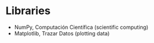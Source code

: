 # Libraries

- NumPy, Computación Científica (scientific computing)
- Matplotlib, Trazar Datos (plotting data)

<!-- ![Welcome](https://raw.githubusercontent.com/parzibyte/WaterPy/master/assets/ImagenV1.png) -->
